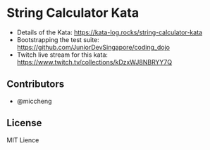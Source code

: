 # String Calculator Kata

- Details of the Kata: <https://kata-log.rocks/string-calculator-kata>
- Bootstrapping the test suite: <https://github.com/JuniorDevSingapore/coding_dojo>
- Twitch live stream for this kata: <https://www.twitch.tv/collections/kDzxWJ8NBRYY7Q>

## Contributors

- @miccheng

## License

MIT Lience

